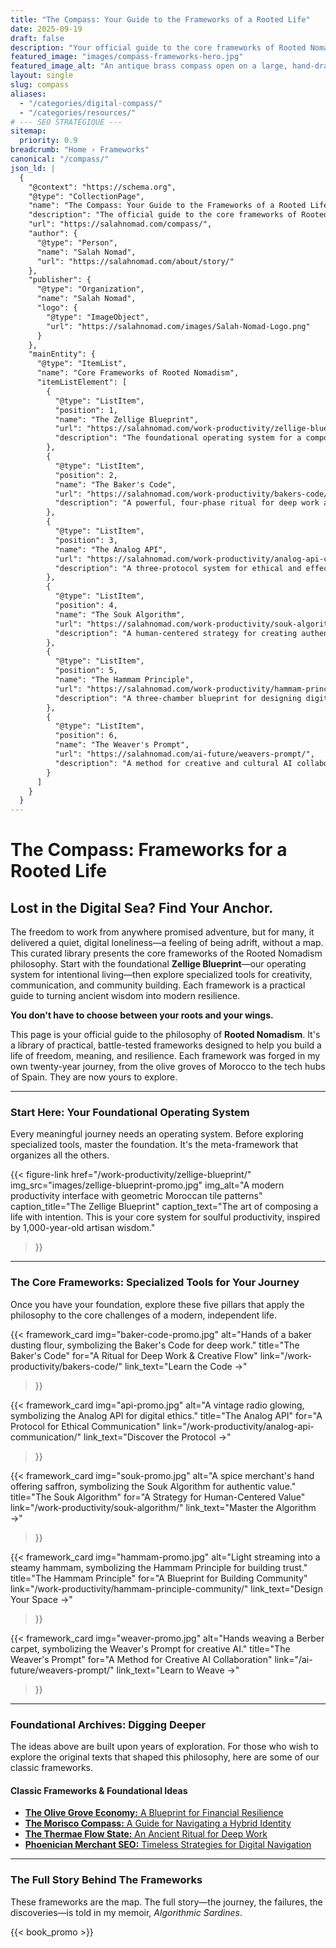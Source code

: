 ```yaml
---
title: "The Compass: Your Guide to the Frameworks of a Rooted Life"
date: 2025-09-19
draft: false
description: "Your official guide to the core frameworks of Rooted Nomadism. Start with our foundational 'Operating System,' then explore the specialized tools for a resilient, meaningful, and soulful life."
featured_image: "images/compass-frameworks-hero.jpg"
featured_image_alt: "An antique brass compass open on a large, hand-drawn map of the Mediterranean, with key concepts like 'Zellige' and 'Olive Grove' sketched as constellations, symbolizing a guide to philosophical frameworks."
layout: single
slug: compass
aliases:
  - "/categories/digital-compass/"
  - "/categories/resources/"
# --- SEO STRATÉGIQUE ---
sitemap:
  priority: 0.9
breadcrumb: "Home › Frameworks"
canonical: "/compass/"
json_ld: |
  {
    "@context": "https://schema.org",
    "@type": "CollectionPage",
    "name": "The Compass: Your Guide to the Frameworks of a Rooted Life",
    "description": "The official guide to the core frameworks of Rooted Nomadism. Start with our foundational 'Operating System,' then explore specialized tools for a resilient, meaningful, and soulful life.",
    "url": "https://salahnomad.com/compass/",
    "author": {
      "@type": "Person",
      "name": "Salah Nomad",
      "url": "https://salahnomad.com/about/story/"
    },
    "publisher": {
      "@type": "Organization",
      "name": "Salah Nomad",
      "logo": {
        "@type": "ImageObject",
        "url": "https://salahnomad.com/images/Salah-Nomad-Logo.png"
      }
    },
    "mainEntity": {
      "@type": "ItemList",
      "name": "Core Frameworks of Rooted Nomadism",
      "itemListElement": [
        {
          "@type": "ListItem",
          "position": 1,
          "name": "The Zellige Blueprint",
          "url": "https://salahnomad.com/work-productivity/zellige-blueprint/",
          "description": "The foundational operating system for a composed life. This system for soulful productivity is inspired by the precision and intention of ancient Moroccan artisans."
        },
        {
          "@type": "ListItem",
          "position": 2,
          "name": "The Baker's Code",
          "url": "https://salahnomad.com/work-productivity/bakers-code/",
          "description": "A powerful, four-phase ritual for deep work and creative flow, learned from the timeless, distraction-free rhythms of traditional Málaga bakers."
        },
        {
          "@type": "ListItem",
          "position": 3,
          "name": "The Analog API",
          "url": "https://salahnomad.com/work-productivity/analog-api-communication/",
          "description": "A three-protocol system for ethical and effective digital communication, forged in the intentional scarcity of a 1980s shortwave radio."
        },
        {
          "@type": "ListItem",
          "position": 4,
          "name": "The Souk Algorithm",
          "url": "https://salahnomad.com/work-productivity/souk-algorithm/",
          "description": "A human-centered strategy for creating authentic value and building trust, inspired by the timeless E-E-A-T principles of ancient spice merchants."
        },
        {
          "@type": "ListItem",
          "position": 5,
          "name": "The Hammam Principle",
          "url": "https://salahnomad.com/work-productivity/hammam-principle-community/",
          "description": "A three-chamber blueprint for designing digital spaces of vulnerability, trust, and genuine human connection, inspired by Moroccan social architecture."
        },
        {
          "@type": "ListItem",
          "position": 6,
          "name": "The Weaver's Prompt",
          "url": "https://salahnomad.com/ai-future/weavers-prompt/",
          "description": "A method for creative and cultural AI collaboration that uses the patterned language of Amazigh weavers to generate deep, meaningful results."
        }
      ]
    }
  }
---
```


<div class="compass-page-wrapper">

# The Compass: Frameworks for a Rooted Life
## Lost in the Digital Sea? Find Your Anchor.

The freedom to work from anywhere promised adventure, but for many, it delivered a quiet, digital loneliness—a feeling of being adrift, without a map. This curated library presents the core frameworks of the Rooted Nomadism philosophy. Start with the foundational **Zellige Blueprint**—our operating system for intentional living—then explore specialized tools for creativity, communication, and community building. Each framework is a practical guide to turning ancient wisdom into modern resilience.

**You don't have to choose between your roots and your wings.**

This page is your official guide to the philosophy of **Rooted Nomadism**. It's a library of practical, battle-tested frameworks designed to help you build a life of freedom, meaning, and resilience. Each framework was forged in my own twenty-year journey, from the olive groves of Morocco to the tech hubs of Spain. They are now yours to explore.

---

### Start Here: Your Foundational Operating System

Every meaningful journey needs an operating system. Before exploring specialized tools, master the foundation. It's the meta-framework that organizes all the others.

{{< figure-link
  href="/work-productivity/zellige-blueprint/"
  img_src="images/zellige-blueprint-promo.jpg"
  img_alt="A modern productivity interface with geometric Moroccan tile patterns"
  caption_title="The Zellige Blueprint"
  caption_text="The art of composing a life with intention. This is your core system for soulful productivity, inspired by 1,000-year-old artisan wisdom."
>}}

---

### The Core Frameworks: Specialized Tools for Your Journey

Once you have your foundation, explore these five pillars that apply the philosophy to the core challenges of a modern, independent life.

<div class="framework-grid">
  
  {{< framework_card
      img="baker-code-promo.jpg"
      alt="Hands of a baker dusting flour, symbolizing the Baker's Code for deep work."
      title="The Baker's Code"
      for="A Ritual for Deep Work & Creative Flow"
      link="/work-productivity/bakers-code/"
      link_text="Learn the Code &rarr;"
  >}}

  {{< framework_card
      img="api-promo.jpg"
      alt="A vintage radio glowing, symbolizing the Analog API for digital ethics."
      title="The Analog API"
      for="A Protocol for Ethical Communication"
      link="/work-productivity/analog-api-communication/"
      link_text="Discover the Protocol &rarr;"
  >}}

  {{< framework_card
      img="souk-promo.jpg"
      alt="A spice merchant's hand offering saffron, symbolizing the Souk Algorithm for authentic value."
      title="The Souk Algorithm"
      for="A Strategy for Human-Centered Value"
      link="/work-productivity/souk-algorithm/"
      link_text="Master the Algorithm &rarr;"
  >}}

  {{< framework_card
      img="hammam-promo.jpg"
      alt="Light streaming into a steamy hammam, symbolizing the Hammam Principle for building trust."
      title="The Hammam Principle"
      for="A Blueprint for Building Community"
      link="/work-productivity/hammam-principle-community/"
      link_text="Design Your Space &rarr;"
  >}}
  
  {{< framework_card
      img="weaver-promo.jpg"
      alt="Hands weaving a Berber carpet, symbolizing the Weaver's Prompt for creative AI."
      title="The Weaver's Prompt"
      for="A Method for Creative AI Collaboration"
      link="/ai-future/weavers-prompt/"
      link_text="Learn to Weave &rarr;"
  >}}

</div>

---

### Foundational Archives: Digging Deeper

The ideas above are built upon years of exploration. For those who wish to explore the original texts that shaped this philosophy, here are some of our classic frameworks.

<div class="archive-list-wrapper">
  <h4>Classic Frameworks & Foundational Ideas</h4>
  <ul class="classic-framework-list">
    <li><a href="/money-freedom/olive-grove-economy/"><strong>The Olive Grove Economy:</strong> A Blueprint for Financial Resilience</a></li>
    <li><a href="/stories-wisdom/morisco-compass/"><strong>The Morisco Compass:</strong> A Guide for Navigating a Hybrid Identity</a></li>
    <li><a href="/work-productivity/thermae-flow-state-deep-work/"><strong>The Thermae Flow State:</strong> An Ancient Ritual for Deep Work</a></li>
    <li><a href="/work-productivity/phoenician-merchant-seo/"><strong>Phoenician Merchant SEO:</strong> Timeless Strategies for Digital Navigation</a></li>
  </ul>
</div>

---

### The Full Story Behind The Frameworks

These frameworks are the map. The full story—the journey, the failures, the discoveries—is told in my memoir, *Algorithmic Sardines*.

{{< book_promo >}}

</div>